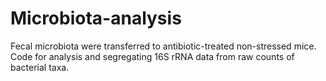 # Microbiota-analysis

Fecal microbiota were transferred to antibiotic-treated non-stressed mice. Code for analysis and segregating 16S rRNA data from raw counts of bacterial taxa.
